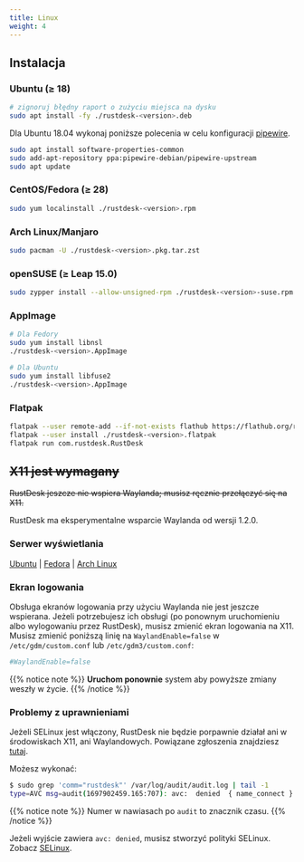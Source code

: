 ```yaml
---
title: Linux
weight: 4
---
```


## Instalacja

### Ubuntu (≥ 18)

```sh
# zignoruj błędny raport o zużyciu miejsca na dysku
sudo apt install -fy ./rustdesk-<version>.deb
```

Dla Ubuntu 18.04 wykonaj poniższe polecenia w celu konfiguracji [pipewire](https://github.com/rustdesk/rustdesk/discussions/6148#discussioncomment-9295883).
```sh
sudo apt install software-properties-common
sudo add-apt-repository ppa:pipewire-debian/pipewire-upstream
sudo apt update
```

### CentOS/Fedora (≥ 28)

```sh
sudo yum localinstall ./rustdesk-<version>.rpm
```

### Arch Linux/Manjaro

```sh
sudo pacman -U ./rustdesk-<version>.pkg.tar.zst
```

### openSUSE (≥ Leap 15.0)

```sh
sudo zypper install --allow-unsigned-rpm ./rustdesk-<version>-suse.rpm
```

### AppImage

```sh
# Dla Fedory
sudo yum install libnsl
./rustdesk-<version>.AppImage
```

```sh
# Dla Ubuntu
sudo yum install libfuse2
./rustdesk-<version>.AppImage
```

### Flatpak

```sh
flatpak --user remote-add --if-not-exists flathub https://flathub.org/repo/flathub.flatpakrepo
flatpak --user install ./rustdesk-<version>.flatpak
flatpak run com.rustdesk.RustDesk
```

## ~~X11 jest wymagany~~
~~RustDesk jeszcze nie wspiera Waylanda; musisz ręcznie przełączyć się na X11.~~

RustDesk ma eksperymentalne wsparcie Waylanda od wersji 1.2.0.

### Serwer wyświetlania

[Ubuntu](https://askubuntu.com/questions/1260142/ubuntu-set-default-login-desktop) | 
[Fedora](https://docs.fedoraproject.org/en-US/quick-docs/configuring-xorg-as-default-gnome-session/) | 
[Arch Linux](https://bbs.archlinux.org/viewtopic.php?id=218319)

### Ekran logowania

Obsługa ekranów logowania przy użyciu Waylanda nie jest jeszcze wspierana. Jeżeli potrzebujesz ich obsługi (po ponownym uruchomieniu albo wylogowaniu przez RustDesk), musisz zmienić ekran logowania na X11. Musisz zmienić poniższą linię na `WaylandEnable=false` w `/etc/gdm/custom.conf` lub `/etc/gdm3/custom.conf`:

```ini
#WaylandEnable=false
```

{{% notice note %}}
**Uruchom ponownie** system aby powyższe zmiany weszły w życie.
{{% /notice %}}

### Problemy z uprawnieniami

Jeżeli SELinux jest włączony, RustDesk nie będzie porpawnie działał ani w środowiskach X11, ani Waylandowych. Powiązane zgłoszenia znajdziesz [tutaj](https://github.com/search?q=repo%3Arustdesk%2Frustdesk+SElinux&type=issues).

Możesz wykonać:

```sh
$ sudo grep 'comm="rustdesk"' /var/log/audit/audit.log | tail -1
type=AVC msg=audit(1697902459.165:707): avc:  denied  { name_connect } for  pid=31346 comm="rustdesk" dest=53330 scontext=system_u:system_r:init_t:s0 tcontext=system_u:object_r:ephemeral_port_t:s0 tclass=tcp_socket permissive=0
```

{{% notice note %}}
Numer w nawiasach po `audit` to znacznik czasu.
{{% /notice %}}

Jeżeli wyjście zawiera `avc: denied`, musisz stworzyć polityki SELinux. Zobacz [SELinux](https://rustdesk.com/docs/en/client/linux/selinux/).
